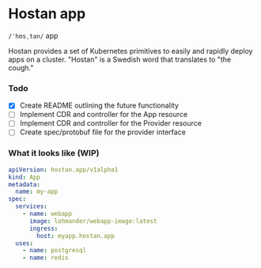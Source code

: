 # Hostan app 
`/ˈhʊsˌtan/` app

Hostan provides a set of Kubernetes primitives to easily and rapidly deploy apps on a cluster. "Hostan" is a Swedish
word that translates to "the cough."

### Todo

- [x] Create README outlining the future functionality
- [ ] Implement CDR and controller for the App resource
- [ ] Implement CDR and controller for the Provider resource
- [ ] Create spec/protobuf file for the provider interface

### What it looks like (WIP)

```yaml
apiVersion: hostan.app/v1alpha1
kind: App
metadata:
  name: my-app
spec:
  services:
    - name: webapp
      image: lohmander/webapp-image:latest
      ingress:
        host: myapp.hostan.app
  uses:
    - name: postgresql
    - name: redis
```
